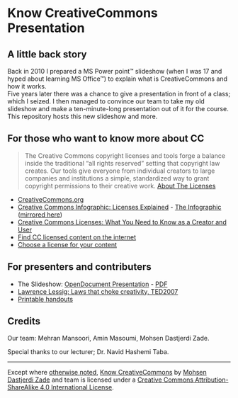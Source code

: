 # Know CreativeCommons Presentation

## A little back story
Back in 2010 I prepared a MS Power point™ slideshow (when I was 17 and hyped about learning MS Office™) to explain what is CreativeCommons and how it works.  
Five years later there was a chance to give a presentation in front of a class; which I seized. I then managed to convince our team to take my old slideshow and make a ten-minute-long presentation out of it for the course.  
This repository hosts this new slideshow and more.  

## For those who want to know more about CC

> The Creative Commons copyright licenses and tools forge a balance inside the traditional “all rights reserved” setting that copyright law creates. Our tools give everyone from individual creators to large companies and institutions a simple, standardized way to grant copyright permissions to their creative work. [About The Licenses](http://creativecommons.org/licenses/)

- [CreativeCommons.org](https://creativecommons.org/)
- [Creative Commons Infographic: Licenses Explained](http://www.dontwasteyourtime.co.uk/elearning/creative-commons-infographic-licenses-explained/) - [The Infographic](http://foter.com/blog/files/2012/11/Foter.com_infographic_CC.jpg) ([mirrored here](materials/infographic.jpg))
- [Creative Commons Licenses: What You Need to Know as a Creator and User](https://library.osu.edu/blogs/copyright/2015/06/24/creative-commons-licenses-what-you-need-to-know-as-a-creator-and-user/)
- [Find CC licensed content on the internet](https://search.creativecommons.org/)
- [Choose a license for your content](https://creativecommons.org/choose/)


## For presenters and contributers

- The Slideshow: [OpenDocument Presentation](know-cc-slideshow.odp) - [PDF](https://github.com/mohsend/know-creativecommons/releases/download/v1.0/know-cc-slideshow.pdf)
- [Lawrence Lessig: Laws that choke creativity, TED2007](https://www.ted.com/talks/larry_lessig_says_the_law_is_strangling_creativity)
- [Printable handouts](https://creativecommons.org/about/downloads#Physical%20Media)

## Credits

Our team: Mehran Mansoori, Amin Masoumi, Mohsen Dastjerdi Zade.

Special thanks to our lecturer; Dr. Navid Hashemi Taba.

---

Except where [otherwise noted](notes.md),
[Know CreativeCommons](https://github.com/mohsend/know-creativecommons) by
[Mohsen Dastjerdi Zade](https://github.com/mohsend) and team
is licensed under a
[Creative Commons Attribution-ShareAlike 4.0 International License](https://creativecommons.org/licenses/by-sa/4.0/).
